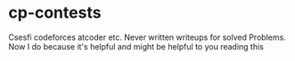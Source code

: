 # cp-contests
Csesfi codeforces atcoder etc. Never written writeups for solved Problems. Now I do because it's helpful and might be helpful to you reading this 

